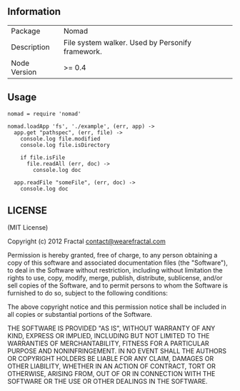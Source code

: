 ## Information

<table>
<tr>
<td>Package</td><td>Nomad</td>
</tr>
<tr>
<td>Description</td>
<td>File system walker. Used by Personify framework.</td>
</tr>
<tr>
<td>Node Version</td>
<td>>= 0.4</td>
</tr>
</table>

## Usage

```coffee-script
nomad = require 'nomad'

nomad.loadApp 'fs', './example', (err, app) ->
  app.get "pathspec", (err, file) ->
    console.log file.modified
    console.log file.isDirectory

    if file.isFile
      file.readAll (err, doc) ->
        console.log doc

  app.readFile "someFile", (err, doc) ->
    console.log doc

```

## LICENSE

(MIT License)

Copyright (c) 2012 Fractal <contact@wearefractal.com>

Permission is hereby granted, free of charge, to any person obtaining
a copy of this software and associated documentation files (the
"Software"), to deal in the Software without restriction, including
without limitation the rights to use, copy, modify, merge, publish,
distribute, sublicense, and/or sell copies of the Software, and to
permit persons to whom the Software is furnished to do so, subject to
the following conditions:

The above copyright notice and this permission notice shall be
included in all copies or substantial portions of the Software.

THE SOFTWARE IS PROVIDED "AS IS", WITHOUT WARRANTY OF ANY KIND,
EXPRESS OR IMPLIED, INCLUDING BUT NOT LIMITED TO THE WARRANTIES OF
MERCHANTABILITY, FITNESS FOR A PARTICULAR PURPOSE AND
NONINFRINGEMENT. IN NO EVENT SHALL THE AUTHORS OR COPYRIGHT HOLDERS BE
LIABLE FOR ANY CLAIM, DAMAGES OR OTHER LIABILITY, WHETHER IN AN ACTION
OF CONTRACT, TORT OR OTHERWISE, ARISING FROM, OUT OF OR IN CONNECTION
WITH THE SOFTWARE OR THE USE OR OTHER DEALINGS IN THE SOFTWARE.
